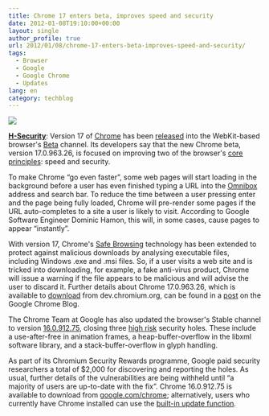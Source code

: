```yaml
---
title: Chrome 17 enters beta, improves speed and security
date: 2012-01-08T19:10:00+00:00
layout: single
author_profile: true
url: 2012/01/08/chrome-17-enters-beta-improves-speed-and-security/
tags:
  - Browser
  - Google
  - Google Chrome
  - Updates
lang: en
category: techblog
---
```

<div dir="ltr" trbidi="on">
  <div>
    <a href="http://2.bp.blogspot.com/-pUE4XhKMyXM/Twnig4IFrtI/AAAAAAAAEY0/9ULf2RnoNNs/s1600/new-chrome-logo.png" imageanchor="1"><img border="0" src="http://2.bp.blogspot.com/-pUE4XhKMyXM/Twnig4IFrtI/AAAAAAAAEY0/9ULf2RnoNNs/s1600/new-chrome-logo.png" /></a>
  </div>
  
  <p>
    <a href="http://www.h-online.com/security" target="_blank"><b>H-Security</b></a>: Version 17 of <a href="https://www.google.com/chrome/" rel="external" target="_blank">Chrome</a> has been <a href="http://googlechromereleases.blogspot.com/2012/01/beta-channel-update.html" rel="external" target="_blank">released</a> into the WebKit-based browser's <a href="http://www.google.com/landing/chrome/beta/" rel="external" target="_blank">Beta</a> channel. Its developers say that the new Chrome beta, version 17.0.963.26, is focused on improving two of the browser's <a href="https://www.google.com/chrome/intl/en/more/index.html" rel="external" target="_blank">core principles</a>: speed and security.
  </p>
  
  <p>
    To make Chrome &#8220;go even faster&#8221;, some web pages will start loading in the background before a user has even finished typing a URL into the <a href="http://support.google.com/chrome/bin/answer.py?hl=en&#038;answer=95440" rel="external" target="_blank">Omnibox</a> address and search bar. To reduce the time between a user pressing enter and the page being fully loaded, Chrome will pre-render some pages if the URL auto-completes to a site a user is likely to visit. According to Google Software Engineer Dominic Hamon, this will, in some cases, cause pages to appear &#8220;instantly&#8221;.
  </p>
  
  <p>
    With version 17, Chrome's <a href="http://www.google.com/chrome/intl/en/more/security.html" rel="external" target="_blank">Safe Browsing</a> technology has been extended to protect against malicious downloads by analysing executable files, including Windows .exe and .msi files. So, if a user visits a web site and is tricked into downloading, for example, a fake anti-virus product, Chrome will issue a warning if the file appears to be malicious and will advise the user to discard it. Further details about Chrome 17.0.963.26, which is available to <a href="http://dev.chromium.org/getting-involved/dev-channel#TOC-Subscribing-to-a-channel" rel="external" target="_blank">download</a> from dev.chromium.org, can be found in a <a href="http://chrome.blogspot.com/2012/01/speed-and-security.html" rel="external" target="_blank">post</a> on the Google Chrome Blog.
  </p>
  
  <p>
    The Chrome Team at Google has also updated the browser's Stable channel to version <a href="http://googlechromereleases.blogspot.com/2012/01/stable-channel-update.html" rel="external" target="_blank">16.0.912.75</a>, closing three <a href="https://sites.google.com/a/chromium.org/dev/developers/severity-guidelines" rel="external" target="_blank">high risk</a> security holes. These include a use-after-free in animation frames, a heap-buffer-overflow in the libxml software library, and a stack-buffer-overflow in glyph handling.
  </p>
  
  <p>
    As part of its Chromium Security Rewards programme, Google paid security researchers a total of $2,000 for discovering and reporting the holes. As usual, further details of the vulnerabilities are being withheld until &#8220;a majority of users are up-to-date with the fix&#8221;. Chrome 16.0.912.75 is available to download from <a href="http://www.google.com/chrome" rel="external" target="_blank">google.com/chrome</a>; alternatively, users who currently have Chrome installed can use the <a href="http://support.google.com/chrome/bin/answer.py?hl=en&#038;answer=95414" rel="external" target="_blank">built-in update function</a>.</div>